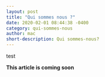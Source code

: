 ```yaml
---
layout: post
title: "Qui sommes nous ?"
date: 2020-02-01 08:44:38 -0400
category: qui-sommes-nous
author: mac
short-description: Qui sommes-nous?
---
```


test

**This article is coming soon**

